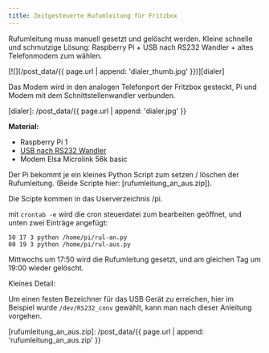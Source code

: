 ```yaml
---
title: Zeitgesteuerte Rufumleitung für Fritzbox
---
```


Rufumleitung muss manuell gesetzt und gelöscht werden. Kleine schnelle und
schmutzige Lösung: Raspberry Pi + USB nach RS232 Wandler + altes Telefonmodem
zum wählen.

[![](/post_data/{{ page.url | append: 'dialer_thumb.jpg' }})][dialer]

Das Modem wird in den analogen Telefonport der Fritzbox gesteckt, Pi und Modem
mit dem Schnittstellenwandler verbunden. 

[dialer]: /post_data/{{ page.url | append: 'dialer.jpg' }}

<!-- more -->

**Material:**

- Raspberry Pi 1
- [USB nach RS232 Wandler][usb_rs232]
- Modem Elsa Microlink 56k basic

Der Pi bekommt je ein kleines Python Script zum setzen / löschen der
Rufumleitung. (Beide Scripte hier: [rufumleitung_an_aus.zip]).

Die Scipte kommen in das Userverzeichnis /pi.

mit `crontab -e` wird die cron steuerdatei zum bearbeiten geöffnet, und unten
zwei Einträge angefügt:

```
50 17 3 python /home/pi/rul-an.py
00 19 3 python /home/pi/rul-aus.py
```

Mittwochs um 17:50 wird die Rufumleitung gesetzt, und am gleichen Tag um 19:00
wieder gelöscht.

Kleines Detail:

Um einen festen Bezeichner für das USB Gerät zu erreichen, hier im Beispiel
wurde `/dev/RS232_conv` gewählt, kann man nach dieser Anleitung vorgehen.

[usb_rs232]: https://www.reichelt.de/USB-Konverter/DELOCK-61308/3/index.html?ACTION=3&GROUPID=6105&ARTICLE=180183&OFFSET=75&
[rufumleitung_an_aus.zip]: /post_data/{{ page.url | append: 'rufumleitung_an_aus.zip' }}
